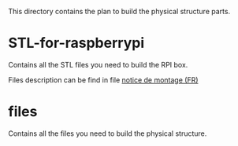 This directory contains the plan to build the physical structure parts.

# STL-for-raspberrypi
Contains all the STL files you need to build the RPI box. 

Files description can be find in file [notice de montage (FR)](./structure/STL-for-raspberrypi/notice%20de%20montage%20raspberry%20pi.pdf)

# files
Contains all the files you need to build the physical structure.